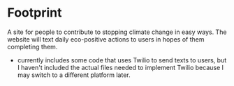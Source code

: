 # Footprint
A site for people to contribute to stopping climate change in easy ways.
The website will text daily eco-positive actions to users in hopes of them completing them.
- currently includes some code that uses Twilio to send texts to users, but I haven't included the actual files needed to implement Twilio because I may switch to a different platform later.
